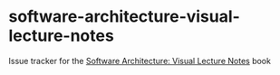 # software-architecture-visual-lecture-notes
Issue tracker for the [Software Architecture: Visual Lecture Notes](https://leanpub.com/software-architecture) book
